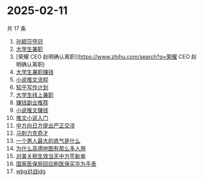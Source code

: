 # 2025-02-11

共 17 条

<!-- BEGIN -->
<!-- 最后更新时间 Tue Feb 11 2025 23:11:06 GMT+0800 (China Standard Time) -->

1. [孙颖莎夺冠](https://www.zhihu.com/search?q=孙颖莎夺冠)
1. [大学生兼职](https://www.zhihu.com/search?q=大学生兼职)
1. [荣耀 CEO 赵明确认离职](https://www.zhihu.com/search?q=荣耀 CEO 赵明确认离职)
1. [大学生兼职赚钱](https://www.zhihu.com/search?q=大学生兼职赚钱)
1. [小说推文流程](https://www.zhihu.com/search?q=小说推文流程)
1. [知乎写作计划](https://www.zhihu.com/search?q=知乎写作计划)
1. [大学生线上兼职](https://www.zhihu.com/search?q=大学生线上兼职)
1. [赚钱副业推荐](https://www.zhihu.com/search?q=赚钱副业推荐)
1. [小说推文赚钱](https://www.zhihu.com/search?q=小说推文赚钱)
1. [推文小说入门](https://www.zhihu.com/search?q=推文小说入门)
1. [中方向日方提出严正交涉](https://www.zhihu.com/search?q=中方向日方提出严正交涉)
1. [马刺力克奇才](https://www.zhihu.com/search?q=马刺力克奇才)
1. [一个男人最大的底气是什么](https://www.zhihu.com/search?q=一个男人最大的底气是什么)
1. [为什么高德地图有那么多人用](https://www.zhihu.com/search?q=为什么高德地图有那么多人用)
1. [对美关税生效当天中方签新单](https://www.zhihu.com/search?q=对美关税生效当天中方签新单)
1. [国家医保局回应刷医保买华为手表](https://www.zhihu.com/search?q=国家医保局回应刷医保买华为手表)
1. [wbg对战jdg](https://www.zhihu.com/search?q=wbg对战jdg)

<!-- END -->
